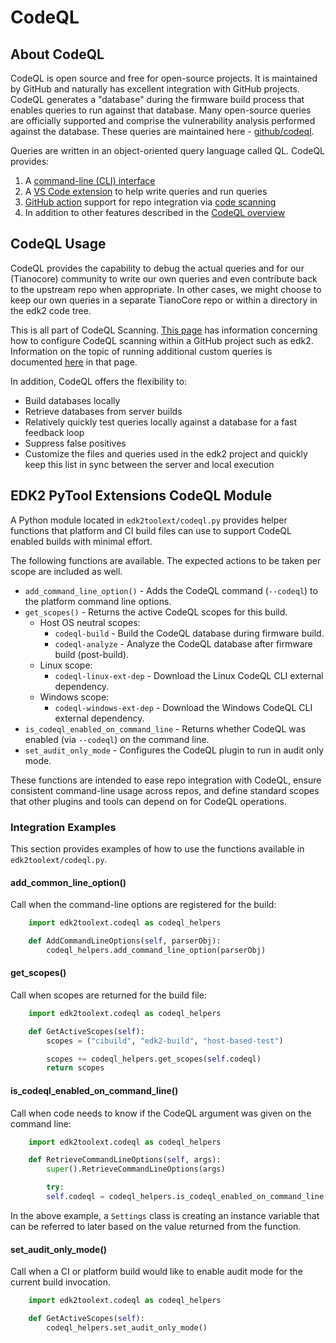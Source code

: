 # CodeQL

## About CodeQL

CodeQL is open source and free for open-source projects. It is maintained by GitHub and naturally has excellent
integration with GitHub projects. CodeQL generates a "database" during the firmware build process that enables queries
to run against that database. Many open-source queries are officially supported and comprise the vulnerability analysis
performed against the database. These queries are maintained here - [github/codeql](https://github.com/github/codeql).

Queries are written in an object-oriented query language called QL. CodeQL provides:

1. A [command-line (CLI) interface](https://codeql.github.com/docs/codeql-cli/#codeql-cli)
2. A [VS Code extension](https://codeql.github.com/docs/codeql-for-visual-studio-code/#codeql-for-visual-studio-code)
   to help write queries and run queries
3. [GitHub action](https://github.com/github/codeql-action) support for repo integration via
   [code scanning](https://docs.github.com/en/code-security/code-scanning/automatically-scanning-your-code-for-vulnerabilities-and-errors/configuring-code-scanning)
4. In addition to other features described in the [CodeQL overview](https://codeql.github.com/docs/codeql-overview/)

## CodeQL Usage

CodeQL provides the capability to debug the actual queries and for our (Tianocore) community to write our own queries
and even contribute back to the upstream repo when appropriate. In other cases, we might choose to keep our own queries
in a separate TianoCore repo or within a directory in the edk2 code tree.

This is all part of CodeQL Scanning. [This page](https://docs.github.com/en/code-security/code-scanning/automatically-scanning-your-code-for-vulnerabilities-and-errors/configuring-code-scanning)
has information concerning how to configure CodeQL scanning within a GitHub project such as edk2. Information on the
topic of running additional custom queries is documented [here](https://docs.github.com/en/code-security/code-scanning/automatically-scanning-your-code-for-vulnerabilities-and-errors/configuring-code-scanning#running-additional-queries)
in that page.

In addition, CodeQL offers the flexibility to:

- Build databases locally
- Retrieve databases from server builds
- Relatively quickly test queries locally against a database for a fast feedback loop
- Suppress false positives
- Customize the files and queries used in the edk2 project and quickly keep this list in sync between the server and
  local execution

## EDK2 PyTool Extensions CodeQL Module

A Python module located in `edk2toolext/codeql.py` provides helper functions that platform and CI build files can use
to support CodeQL enabled builds with minimal effort.

The following functions are available. The expected actions to be taken per scope are included as well.

- `add_command_line_option()` - Adds the CodeQL command (`--codeql`) to the platform command line options.
- `get_scopes()` - Returns the active CodeQL scopes for this build.
  - Host OS neutral scopes:
    - `codeql-build` - Build the CodeQL database during firmware build.
    - `codeql-analyze` - Analyze the CodeQL database after firmware build (post-build).
  - Linux scope:
    - `codeql-linux-ext-dep` - Download the Linux CodeQL CLI external dependency.
  - Windows scope:
    - `codeql-windows-ext-dep` - Download the Windows CodeQL CLI external dependency.
- `is_codeql_enabled_on_command_line` - Returns whether CodeQL was enabled (via `--codeql`) on the command line.
- `set_audit_only_mode` - Configures the CodeQL plugin to run in audit only mode.

These functions are intended to ease repo integration with CodeQL, ensure consistent command-line usage across repos,
and define standard scopes that other plugins and tools can depend on for CodeQL operations.

### Integration Examples

This section provides examples of how to use the functions available in `edk2toolext/codeql.py`.

#### add_common_line_option()

Call when the command-line options are registered for the build:

```python
    import edk2toolext.codeql as codeql_helpers

    def AddCommandLineOptions(self, parserObj):
        codeql_helpers.add_command_line_option(parserObj)
```

#### get_scopes()

Call when scopes are returned for the build file:

```python
    import edk2toolext.codeql as codeql_helpers

    def GetActiveScopes(self):
        scopes = ("cibuild", "edk2-build", "host-based-test")

        scopes += codeql_helpers.get_scopes(self.codeql)
        return scopes
```

#### is_codeql_enabled_on_command_line()

Call when code needs to know if the CodeQL argument was given on the command line:

```python
    import edk2toolext.codeql as codeql_helpers

    def RetrieveCommandLineOptions(self, args):
        super().RetrieveCommandLineOptions(args)

        try:
        self.codeql = codeql_helpers.is_codeql_enabled_on_command_line(args)
```

In the above example, a `Settings` class is creating an instance variable that can be referred to later based on the
value returned from the function.

#### set_audit_only_mode()

Call when a CI or platform build would like to enable audit mode for the current build invocation.

```python
    import edk2toolext.codeql as codeql_helpers

    def GetActiveScopes(self):
        codeql_helpers.set_audit_only_mode()
```
